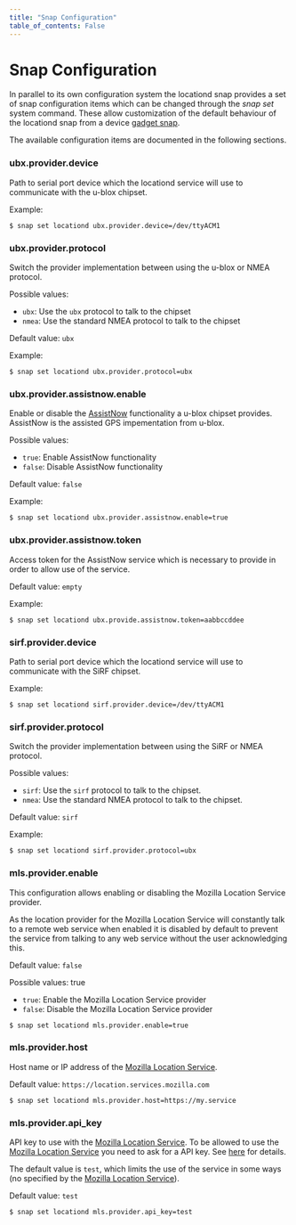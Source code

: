 ```yaml
---
title: "Snap Configuration"
table_of_contents: False
---
```


# Snap Configuration

In parallel to its own configuration system the locationd snap provides a set of
snap configuration items which can be changed through the *snap set* system
command. These allow customization of the default behaviour of the locationd snap
from a device [gadget snap](https://docs.ubuntu.com/core/en/reference/gadget).

The available configuration items are documented in the following sections.

### ubx.provider.device

Path to serial port device which the locationd service will use to
communicate with the u-blox chipset.

Example:

```
$ snap set locationd ubx.provider.device=/dev/ttyACM1
```

### ubx.provider.protocol

Switch the provider implementation between using the u-blox or NMEA
protocol.

Possible values:

 * `ubx`: Use the `ubx` protocol to talk to the chipset
 * `nmea`: Use the standard NMEA protocol to talk to the chipset

Default value: `ubx`

Example:

```
$ snap set locationd ubx.provider.protocol=ubx
```

### ubx.provider.assistnow.enable

Enable or disable the [AssistNow](https://www.u-blox.com/en/assistnow-lock-your-position-instantly)
functionality a u-blox chipset provides. AssistNow is the assisted GPS impementation from u-blox.

Possible values:

 * `true`: Enable AssistNow functionality
 * `false`: Disable AssistNow functionality

Default value: `false`

Example:

```
$ snap set locationd ubx.provider.assistnow.enable=true
```

### ubx.provider.assistnow.token

Access token for the AssistNow service which is necessary to provide in order
to allow use of the service.

Default value: `empty`

Example:

```
$ snap set locationd ubx.provide.assistnow.token=aabbccddee
```

### sirf.provider.device

Path to serial port device which the locationd service will use to
communicate with the SiRF chipset.

Example:

```
$ snap set locationd sirf.provider.device=/dev/ttyACM1
```

### sirf.provider.protocol

Switch the provider implementation between using the SiRF or NMEA
protocol.

Possible values:

 * `sirf`: Use the `sirf` protocol to talk to the chipset.
 * `nmea`: Use the standard NMEA protocol to talk to the chipset.

Default value: `sirf`

Example:

```
$ snap set locationd sirf.provider.protocol=ubx
```

### mls.provider.enable

This configuration allows enabling or disabling the Mozilla Location Service provider.

As the location provider for the Mozilla Location Service will constantly talk to
a remote web service when enabled it is disabled by default to prevent the service
from talking to any web service without the user acknowledging this.

Default value: `false`

Possible values:
true
 * `true`: Enable the Mozilla Location Service provider
 * `false`: Disable the Mozilla Location Service provider

```
$ snap set locationd mls.provider.enable=true
```

### mls.provider.host

Host name or IP address of the [Mozilla Location Service](https://location.services.mozilla.com/).

Default value: `https://location.services.mozilla.com`

```
$ snap set locationd mls.provider.host=https://my.service
```

### mls.provider.api_key

API key to use with the [Mozilla Location Service](https://location.services.mozilla.com/). To be
allowed to use the [Mozilla Location Service](https://location.services.mozilla.com/) you need
to ask for a API key. See [here](https://location.services.mozilla.com/api) for details.

The default value is `test`, which limits the use of the service in some ways (no specified
by the [Mozilla Location Service](https://location.services.mozilla.com/)).

Default value: `test`

```
$ snap set locationd mls.provider.api_key=test
```
